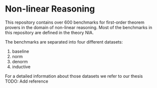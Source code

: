# Non-linear Reasoning

This repository contains over 600 benchmarks for first-order theorem
provers in the domain of non-linear reasoning. Most of the benchmarks
in this repository are defined in the theory NIA.

The benchmarks are separated into four different datasets:
1. baseline
2. norm
3. denorm
4. inductive

For a detailed information about those datasets we refer to our
thesis TODO: Add reference